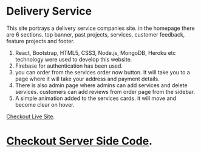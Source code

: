 # Delivery Service

This site portrays a delivery service companies site. in the homepage there are 6 sections. top banner, past projects, services, customer feedback, feature projects and footer.

1. React, Bootstrap, HTML5, CSS3, Node.js, MongoDB, Heroku etc technology were used to develop this website.
2. Firebase for authentication has been used.
3. you can order from the services order now button. It will take you to a page where it will take your address and payment details.
4. There is also admin page where admins can add services and delete services. customers can add reviews from order page from the sidebar.
5. A simple animation added to the services cards. it will move and become clear on hover.

[Checkout Live Site](https://delivery-service-344e8.web.app/).
# [Checkout Server Side Code](https://github.com/Omar-Meharab/delivery-service-server).
